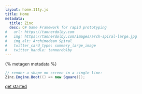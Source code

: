 ```yaml
---
layout: home.11ty.js
title: Home
metadata: 
  title: Zinc
  desc: C# Game Framework for rapid prototyping
#   url: https://tannerdolby.com
#   img: https://tannerdolby.com/images/arch-spiral-large.jpg
#   img_alt: Archimedean Spiral
#   twitter_card_type: summary_large_image
#   twitter_handle: tannerdolby
---
```

{% metagen metadata %}

```cs
// render a shape on screen in a single line:
Zinc.Engine.Boot(() => new Square());
```

[<u>get started</u>](./guides/getting-started.md)

<!-- {% emoji "👋" "Waving hand" %} Hi there! -->